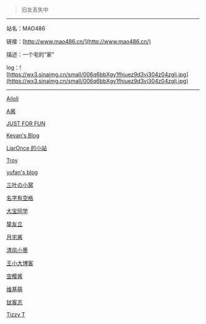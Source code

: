 > 旧友丢失中

-----

站名：MAO486

链接：[http://www.mao486.cn/](http://www.mao486.cn/)

描述：一个宅的“家”

log：![https://wx3.sinaimg.cn/small/006q6bbXgy1fhiuez9d3vj304z04zglj.jpg](https://wx3.sinaimg.cn/small/006q6bbXgy1fhiuez9d3vj304z04zglj.jpg)

-----

[Ailoli](https://www.ailoli.org/)

[A酱](http://askook.me/)

[JUST FOR FUN](http://im.acirno.com/)

[Kevan's Blog](https://www.qqstop.cn/ "用欣赏的眼光去看待别人，用感恩的情怀去体验生活。")

[LiarOnce 的小站](https://www.liaronce.win/)

[Troy](https://itroy.cc/ "Troy的星球")

[yufan's blog](https://yufanboke.top/)

[三叶の小窝](https://blog.mitsuha.space/)

[名字有空格](http://blog.jinkunchen.com/ "这个博客,不文艺、不科学、不技术、更不魔法!只是一些我的胡说八道罢了")

[大宝同学](http://bigbom.top/ "一只深受中考蹂躏洗礼的初三汪")

[挚友立](https://zhiyouli.cn/ "雨零耶，君将留？")

[月宅酱](http://ikmoe.com/ "世界第一的哔哩哔哩放电博客")

[清风小墨](https://windy.ink/ "记录生活记录无聊")

[王小大博客](http://wxdas.com/ "小大的生活就记录在这里")

[空樱酱](https://kotori.love/)

[维基萌](http://www.wikimoe.com/ "萌即是正义！一名热爱acg的前端设计师的小站！")

[钛客志](https://orro.ro/ "至简博客 速度为王")

[Tizzy T](http://tizzyt.xyz/)
